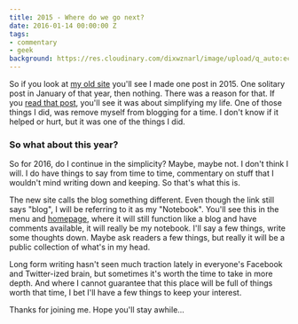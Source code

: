 ```yaml
---
title: 2015 - Where do we go next?
date: 2016-01-14 00:00:00 Z
tags:
- commentary
- geek
background: https://res.cloudinary.com/dixwznarl/image/upload/q_auto:eco/v1480480425/notebook-and-pen_hmuvwi.jpg
---
```


So if you look at [my old site][blog] you'll see I made one post in 2015.  One solitary post in January of that year, then nothing.  There was a reason for that.  If you [read that post][2015], you'll see it was about simplifying my life.  One of those things I did, was remove myself from blogging for a time.  I don't know if it helped or hurt, but it was one of the things I did.

### So what about this year?

So for 2016, do I continue in the simplicity?  Maybe, maybe not.  I don't think I will.  I do have things to say from time to time, commentary on stuff that I wouldn't mind writing down and keeping.  So that's what this is.

The new site calls the blog something different.  Even though the link still says "blog", I will be referring to it as my "Notebook".  You'll see this in the menu and [homepage][], where it will still function like a blog and have comments available, it will really be my notebook.  I'll say a few things, write some thoughts down.  Maybe ask readers a few things, but really it will be a public collection of what's in my head.

Long form writing hasn't seen much traction lately in everyone's Facebook and Twitter-ized brain, but sometimes it's worth the time to take in more depth.  And where I cannot guarantee that this place will be full of things worth that time, I bet I'll have a few things to keep your interest.

Thanks for joining me.  Hope you'll stay awhile...

[blog]: http://blog.traeblain.com/
[2015]: http://blog.traeblain.com/2015/2014-and-looking-ahead
[homepage]: /

